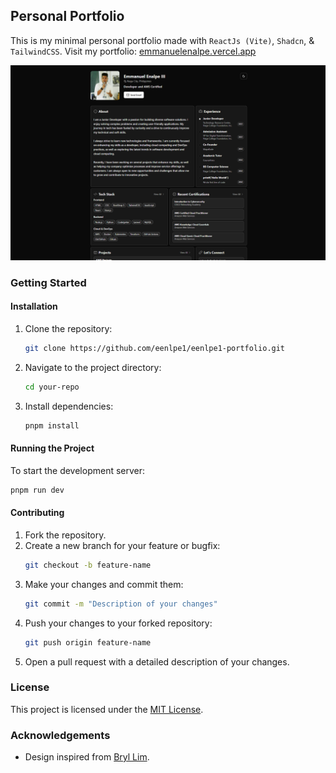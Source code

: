 ## Personal Portfolio

This is my minimal personal portfolio made with `ReactJs (Vite)`, `Shadcn`, & `TailwindCSS`. Visit my portfolio: <a href="https://emmanuelenalpe.vercel.app/" target="_blank">emmanuelenalpe.vercel.app</a>

<div align="center">
    <img alt="Portfolio Image Demo" src="public/Portfolio-Demo.png">
</div>

### Getting Started

#### Installation

1. Clone the repository:
   ```sh
   git clone https://github.com/eenlpe1/eenlpe1-portfolio.git
   ```
2. Navigate to the project directory:
   ```sh
   cd your-repo
   ```
3. Install dependencies:
   ```sh
   pnpm install
   ```

#### Running the Project

To start the development server:

```sh
pnpm run dev
```

#### Contributing

1. Fork the repository.
2. Create a new branch for your feature or bugfix:
   ```sh
   git checkout -b feature-name
   ```
3. Make your changes and commit them:
   ```sh
   git commit -m "Description of your changes"
   ```
4. Push your changes to your forked repository:
   ```sh
   git push origin feature-name
   ```
5. Open a pull request with a detailed description of your changes.

### License

This project is licensed under the [MIT License](https://github.com/eenlpe1/eenlpe1-portfolio?tab=MIT-1-ov-file).

### Acknowledgements

- Design inspired from [Bryl Lim](https://bryllim.com/).
